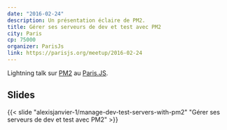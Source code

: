 ```yaml
---
date: "2016-02-24"
description: Un présentation éclaire de PM2.
title: Gérer ses serveurs de dev et test avec PM2
city: Paris
cp: 75000
organizer: ParisJs
link: https://parisjs.org/meetup/2016-02-24
---
```


Lightning talk sur [PM2](https://pm2.keymetrics.io/) au [Paris.JS](https://parisjs.org/meetup/2016-02-24).    

## Slides

{{< slide "alexisjanvier-1/manage-dev-test-servers-with-pm2" "Gérer ses serveurs de dev et test avec PM2" >}}
